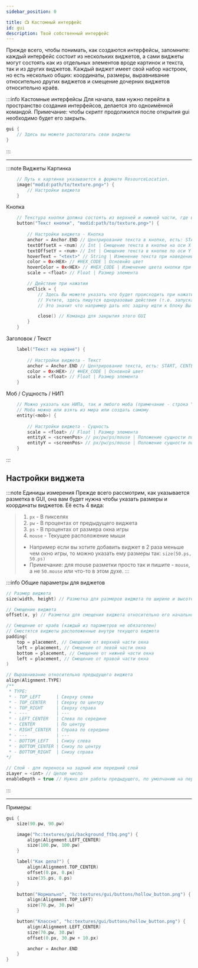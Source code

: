 ```yaml
---
sidebar_position: 0

title: 📺 Кастомный интерфейс
id: gui
description: Твой собственный интерфейс
---
```


Прежде всего, чтобы понимать, как создаются интерфейсы, запомните: каждый интерфейс состоит из нескольких виджетов, а сами виджеты могут состоять как из отдельных элементов вроде картинок и текста, так и из других виджетов.
Каждый виджет имеет свой набор настроек, но есть несколько общих: координаты, размеры, выравнивание относительно других виджетов и смещение дочерних виджетов относительно краёв.

:::info  Кастомные интерфейсы
Для начала, вам нужно перейти в пространство создания интерфейсов, делается это одноимённой командой.
Примечание: чтобы скрипт продолжился после открытия gui необходимо будет его закрыть.
```kts
gui {
    // Здесь вы можете располагать свои виджеты
}
```
:::

---

:::note Виджеты
Картинка
```kts
    // Путь к картинке указывается в формате ResourceLocation.
    image("modid:path/to/texture.png>") {
        // Настройки виджета
    }
```
Кнопка
```kts
    // Текстура кнопки должна состоять из верхней и нижней части, где верхняя - обычная кнопка, нижняя - нажатая кнопка.
    button("Текст кнопки", "modid:path/to/texture.png>") {
        
        // Настройки виджета - Кнопка
        anchor = Anchor.END // Центрирование текста в кнопке, есть: START, CENTER, END
        textOffsetX = <num) // Int | Смещение текста в кнопке на оси X
        textOffsetY = <num> // Int | Смещение текста в кнопке по оси Y
        hoverText = "<text>" // String | Изменение текста при наведении курсором
        color = 0x<HEX> // #HEX_CODE | Основнйо цвет
        hoverColor = 0x<HEX> // #HEX_CODE | Изменение цвета кнопки при наведении курсором
        scale = <float> // Float | Размер элемента

        // Действие при нажатии
        onClick = {
            // Здесь Вы можете указать что будет происходить при нажатии.
            // Учтите, здесь пишутся одноразовые действия (т.е. запускаемые на этапе выполнения скрипта, как например в функции next { ... })
            // Это значит что например дать нпс задачу идти к блоку Вы тут не сможете, но поменять значение переменной - вполне возможно

            close() // Команда для закрытия этого GUI
        }
    }
```
Заголовок / Текст
```kts
    label("Текст на экране") {
        
        // Настройки виджета - Текст
        anchor = Anchor.END // Центрирование текста, есть: START, CENTER, END
        color = 0x<HEX> // #HEX_CODE | Основной цвет
        scale = <float> // Float | Размер элемента
    }
```
Моб / Сущность / НИП
```kts
    // Можно указать как НИПа, так и любого моба (примечание - строка "minecraft:zombie", это не моб, это строка!)
    // Моба можно или взять из мира или создать самому
    entity(<mob>) {
        
        // Настройки виджета - Сущность
        scale = <float> // Float | Размер элемента
        entityX = <screenPos> // px/pw/ps/mouse | Положение сущности по оси X
        entityY = <screenPos> // px/pw/ps/mouse | Положение сущности по оси Y
    }
```
:::

## Настройки виджета

:::note Единицы измерения
Прежде всего рассмотрим, как указывается разметка в GUI, она вам будет нужна чтобы указать размеры и координаты виджетов.
Её есть 4 вида:
> 1) `px` - В пикселях
> 2) `pw` - В процентах от предыдущего виджета
> 3) `ps` - В процентах от размера окна игры
> 4) `mouse` - Текущее расположение мыши
> - Например если вы хотите добавить виджет в 2 раза меньше чем окно игры, то можно указать ему размеры так: `size(50.ps, 50.ps)`
> - Примечание: для mouse разметки просто так и пишите - `mouse`, а не `50.mouse` или что-то в этом духе.
:::

:::info Общие параметры для виджетов
```kts
// Размер виджета
size(width, height) // Разметка для размеров виджета по ширине и высоте.

// Смещение виджета
offset(x, y) // Разметка для смещения виджета относительно его начального положения по x и y.

// Смещение от краёв (каждый из параметров не обязателен)
// Сместятся виджеты расположенные внутри текущего виджета
padding(
    top = placement, // Смещение от верхней части окна
    left = placement, // Смещение от левой части окна
    bottom = placement, // Смещение от нижней части окна
    left = placement, // Смещение от правой части окна
)

// Выравнивание относительно предыдущего виджета
align(Alignment.TYPE)
/**
 * TYPE:
 * - TOP_LEFT      | Сверху слева
 * - TOP_CENTER    | Сверху по центру
 * - TOP_RIGHT     | Сверху справа
 * - ---           | ---
 * - LEFT_CENTER   | Слева по середине
 * - CENTER        | По центру
 * - RIGHT_CENTER  | Справа по середине
 * - ---           | ---
 * - BOTTOM_LEFT   | Снизу слева
 * - BOTTOM_CENTER | Снизу по центру
 * - BOTTOM_RIGHT  | Снизу справа
*/

// Слой - для переноса на задний или передний слой
zLayer = <int> // Целое число
enableDepth = true // Нужно для работы предыдущего, по умолчанию на переднем плане рисуется то, что рисовалось последним, если включить глубину, тогда будет работать и zLayer.
```
:::

---

Примеры:
```kts
gui {
    size(90.pw, 90.pw)

    image("hc:textures/gui/background_ftbq.png") {
        align(Alignment.LEFT_CENTER)
        size(100.pw, 100.pw)
    }

    label("Как дела?") {
        align(Alignment.TOP_CENTER)
        offset(0.px, 0.px)
        size(35.ps, 8.ps)
    }

    button("Нормально", "hc:textures/gui/buttons/hollow_button.png") {
        align(Alignment.TOP_LEFT)
        size(70.pw, 30.pw)
    }

    button("Классно", "hc:textures/gui/buttons/hollow_button.png") {
        align(Alignment.LEFT_CENTER)
        size(70.pw, 30.pw)
        offset(0.px, 30.pw + 10.px)

        anchor = Anchor.END
    }
}
```
